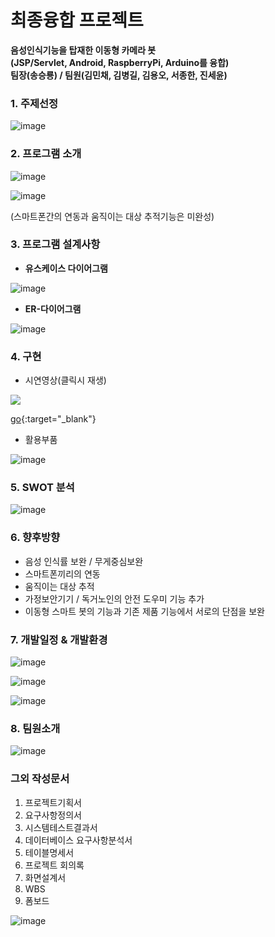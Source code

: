 # 최종융합 프로젝트

**음성인식기능을 탑재한 이동형 카메라 봇<br>
(JSP/Servlet, Android, RaspberryPi, Arduino를 융합)<br>
팀장(송승룡) / 팀원(김민채, 김병길, 김용오, 서종한, 진세윤)**



### 1. 주제선정

![image](https://user-images.githubusercontent.com/71308649/103646471-12df0e80-4f9d-11eb-8a5b-d2b9fd4ce2d4.png)

### 2. 프로그램 소개

![image](https://user-images.githubusercontent.com/71308649/103646493-1a061c80-4f9d-11eb-9e9b-e9023cc9db87.png)

![image](https://user-images.githubusercontent.com/71308649/103646514-22f6ee00-4f9d-11eb-8659-0f63559627f4.png)

(스마트폰간의 연동과 움직이는 대상 추적기능은 미완성)

### 3. 프로그램 설계사항

- **유스케이스 다이어그램**

![image](https://user-images.githubusercontent.com/71308649/103646534-29856580-4f9d-11eb-9ed4-1978495900ea.png)

- **ER-다이어그램**

![image](https://user-images.githubusercontent.com/71308649/103646548-31dda080-4f9d-11eb-95b1-2cf34d893772.png)

### 4. 구현

- 시연영상(클릭시 재생)
<a target="_blank" href = "https://drive.google.com/file/d/1uJ6WVHOSTyE_5AtXwNodaWuP-pOercU3/view?usp=sharing">
  <img src = "https://user-images.githubusercontent.com/71308649/103646568-3a35db80-4f9d-11eb-944c-9322d84237f9.png">
</a>

[go](https://drive.google.com/file/d/1uJ6WVHOSTyE_5AtXwNodaWuP-pOercU3/view?usp=sharing){:target="_blank"}

- 활용부품

![image](https://user-images.githubusercontent.com/71308649/103646593-4457da00-4f9d-11eb-8da9-b67a01f98be1.png)

### 5. SWOT 분석

![image](https://user-images.githubusercontent.com/71308649/103646612-4c177e80-4f9d-11eb-869f-861744e9161f.png)

### 6. 향후방향

- 음성 인식률 보완 / 무게중심보완
- 스마트폰끼리의 연동
- 움직이는 대상 추적
- 가정보안기기 / 독거노인의 안전 도우미 기능 추가
- 이동형 스마트 봇의 기능과 기존 제품 기능에서 서로의 단점을 보완

### 7. 개발일정 & 개발환경

![image](https://user-images.githubusercontent.com/71308649/103646637-56397d00-4f9d-11eb-8e91-11dd0c55cff2.png)

![image](https://user-images.githubusercontent.com/71308649/103646659-5e91b800-4f9d-11eb-838b-2f2dd2c9a238.png)

![image](https://user-images.githubusercontent.com/71308649/103646685-681b2000-4f9d-11eb-93d7-d61e7d935db6.png)

### 8. 팀원소개

![image](https://user-images.githubusercontent.com/71308649/103646705-6fdac480-4f9d-11eb-88bf-a0a79ba786be.png)

### 그외 작성문서

1. 프로젝트기획서
2. 요구사항정의서
3. 시스템테스트결과서
4. 데이터베이스 요구사항분석서
5. 테이블명세서
6. 프로젝트 회의록
7. 화면설계서
8. WBS
9. 폼보드

![image](https://user-images.githubusercontent.com/71308649/103647019-f55e7480-4f9d-11eb-9de7-3e38fdc6b950.png)
